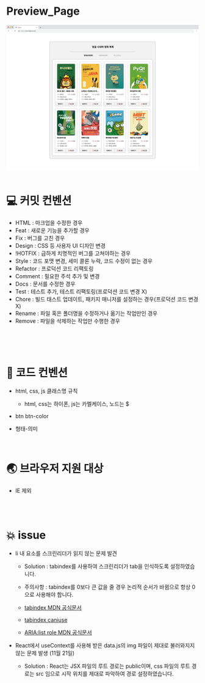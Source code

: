 # Preview_Page

<img src="./src/img/posterImg/0. 파이널 코딩테스트_1번_프리뷰.png">

<br/>
<br/>

# 💻 커밋 컨벤션

-   HTML : 마크업을 수정한 경우
-   Feat : 새로운 기능을 추가할 경우
-   Fix : 버그를 고친 경우
-   Design : CSS 등 사용자 UI 디자인 변경
-   !HOTFIX : 급하게 치명적인 버그를 고쳐야하는 경우
-   Style : 코드 포맷 변경, 세미 콜론 누락, 코드 수정이 없는 경우
-   Refactor : 프로덕션 코드 리팩토링
-   Comment : 필요한 주석 추가 및 변경
-   Docs : 문서를 수정한 경우
-   Test : 테스트 추가, 테스트 리팩토링(프로덕션 코드 변경 X)
-   Chore : 빌드 태스트 업데이트, 패키지 매니저를 설정하는 경우(프로덕션 코드 변경 X)
-   Rename : 파일 혹은 폴더명을 수정하거나 옮기는 작업만인 경우
-   Remove : 파일을 삭제하는 작업만 수행한 경우

<br/>
<br/>
<br/>

# 🧩 코드 컨벤션

-   html, css, js 클래스명 규칙

    -   html, css는 하이폰, js는 카멜케이스, 노드는 $

-   btn btn-color
-   형태-의미
    <br/>
    <br/>
    <br/>

# 🌏 브라우저 지원 대상

-   IE 제외
    <br/>
    <br/>
    <br/>
    <br/>

# 💥 issue

-   li 내 요소를 스크린리더가 읽지 않는 문제 발견

    -   Solution : tabindex를 사용하여 스크린리더가 tab을 인식하도록 설정하였습니다.
    -   주의사항 : tabindex를 0보다 큰 값을 줄 경우 논리적 순서가 바뀜으로 항상 0으로 사용해야 합니다.
    -   [tabindex MDN 공식문서](https://developer.mozilla.org/en-US/docs/Web/HTML/Global_attributes/tabindex)

    -   [tabindex caniuse](https://caniuse.com/?search=tabindex)

    -   [ARIA:list role MDN 공식문서](https://developer.mozilla.org/en-US/docs/Web/Accessibility/ARIA/Roles/list_role)

-   React에서 useContext를 사용해 받은 data.js의 img 파일이 제대로 불러와지지 않는 문제 발생 (11월 21일)

    -   Solution : React는 JSX 파일의 루트 경로는 public이며, css 파일의 루트 경로는 src 임으로 시작 위치를 제대로 파악하여 경로 설정하였습니다.
